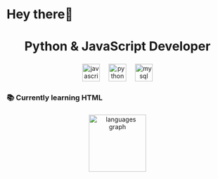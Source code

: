 <h1 align="left">Hey there👋</h1>

###

<h1 align="center">Python & JavaScript Developer</h1>

###

<div align="center">
  <img src="https://cdn.jsdelivr.net/gh/devicons/devicon/icons/javascript/javascript-original.svg" height="40" alt="javascript logo"  />
  <img width="12" />
  <img src="https://cdn.jsdelivr.net/gh/devicons/devicon/icons/python/python-original.svg" height="40" alt="python logo"  />
  <img width="12" />
  <img src="https://cdn.jsdelivr.net/gh/devicons/devicon/icons/mysql/mysql-original.svg" height="40" alt="mysql logo"  />
</div>

###

<h3 align="left">📚 Currently learning HTML</h3>

###

<div align="center">
  <img src="https://github-readme-stats.vercel.app/api/top-langs?username=EhsanAlaviNahad&locale=en&hide_title=false&layout=compact&card_width=320&langs_count=5&theme=nord&hide_border=true&order=2" height="130" alt="languages graph"  />
</div>

###
